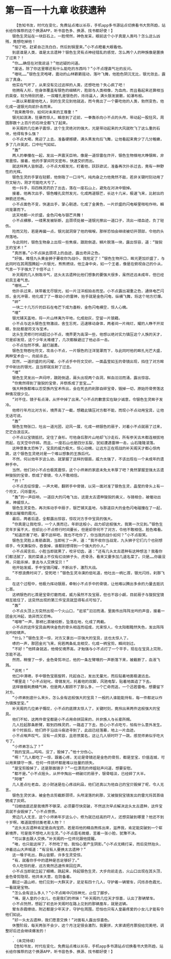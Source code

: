 # 第一百一十九章 收获遗种
        【告知书友，时代在变化，免费站点难以长存，手机app多书源站点切换看书大势所趋，站长给你推荐的这个换源APP，听书音色多、换源、找书都好使！】
       银色生灵站在一块巨石上，一脸愕然，神色发呆，眼前这个小子真是人类吗？怎么这么凶残，竟想吃掉他！
       “怕了吧，赶紧自己洗白白，然后到锅里来。”小不点瞪着大眼看他。
       到底谁是人类，谁是太古遗种？银色生灵有点神经错乱的感觉，怎么两个人的种族像是置换了过来？！
       “你……确信在对我说话？”他迟疑的问道。
       “废话，除了你这里哪还有什么能吃的东西吗？”小不点理直气壮的反问。
       “嗷吼……”银色生灵咆哮，震动的山林簌簌摇动，落叶飞舞，他脸色阴沉无比，银光敛去，露出了真身。
       他实在气坏了，从来没有见过这样的人类，还想吃他？失心疯了吧！
       他拥有人形，但身体覆盖有银色的细鳞片，脸部与人类相像，为血肉，而且看起来还算相当的英俊，较为特别的是，一双瞳孔是银色的，烁烁逼人，满头银发披散，如瀑布般。
       一直以来都是他吃人，别的生灵见到他就逃，而今竟出了一个要吃他的人类，勃然变色，他化成一道银光向前扑击而来。
       “我来教导你，如何对未来的王尊重！”
       银光如浪涛，狂暴而惊人，瞬息到了近前，一拳轰杀向小不点的头颅，带动起一股狂风，周围那数十上百斤的石块全都飞了起来。
       补天阁的几位弟子震惊，这个生灵绝对的强大，光是带动起来的大风就吹飞了这么重的石块，他得有多么强？
       小不点大喝，竟迎了上去，准备硬撼硬，满头黑发向后飞舞，让他看起来竟少了几分稚嫩，多了几许英武，口中吐气如虹。
       “轰”
       两人的拳撞在一起，发出一声震天巨响，像是一道惊雷在炸开，银色生物倏地大睁银眸，非常震惊。接着，他的手掌间符文密布，快速交织而出。
       就这样两人皆倒退，小不点大眼发光，盯着他，跃跃欲试，准备再次扑杀过去，竟有一种野性的光辉。
       银色生灵的手掌在轻颤，他倒吸了一口冷气，纯肉身之力他竟然不敌，若非关键时刻动用了符文秘力，刚才可能吃大亏了。
       他一抖手，将四株灵药扔了出去，落在一座石山上，避免在对决中毁掉。
       接着，他再次出手，银色瞳孔突然发光，化成两道银芒，长达十几米，极速飞来，比射出的神箭还恐怖。
       小不点面色不变，快速出手，掌心剔透，化成了金黄色，一片炽盛的闪电噼里啪啦作响，瞬间笼罩而下。
       这天地都一片炽盛，金色闪电与银芒共舞！
       小不点横移，一缕黑发被斩断，且颈项处被一道银光擦出一道口子，流出一缕血迹，负了轻伤。
       险而又险，若是再偏一点，银光就洞穿了他的咽喉，那样恐怕会继续被切开颈部，令他的头颅落地。
       与此同时，银色生物身上出现一些焦痕，踉跄倒退，鳞片脱落一块，露出惊容，道：“狻猊王的宝术！”
       “真厉害。”小不点抹去颈项上的血迹，露出奇异之色。
       “好强，难怪九头黄金狮子要收你为战仆，我抢定了！”银色生物开口，眸光更加炽盛了，与此同时在其周围腾起一片银光，熊熊燃烧，他立身中央，如一个王者，像是在俯视自己的仆从，气息一下子强大了十倍不止！
       补天阁的几人倒吸冷气，这头太古遗种比他们想象的要强大很多，虽然还远未成年，但已经初具王者气息。
       “嗷吼……”
       他扑杀过来，挟带着无尽银光，如一片汪洋般拍击而至。小不点露出凝重之色，通体电芒闪烁，金光冲霄，他化成了了一尊幼小的雷神，抬手就是金色闪电，纵横飞舞，将这个地方打爆。
       “砰”
       一块二十几万斤的巨石在电芒下成为齑粉，金色闪电横空，惊人心魄。
       “噗”
       银光铺天盖地，将一片山林夷为平地，化成劫灰，空留一片狼藉。
       小不点与这头银色生物激战，舍生忘死，迅速移动身体，两者间一片绚烂，耀的人睁不开双眼，到处都是符文与宝术。
       这头生灵修行时间超过小不点，境界更为高深一些，他想以绝对实力镇压这个人族的天才，可是却发现，这个少年太难缠了，几次都躲避过了他必杀一击。
       小不点怡然不惧，越打越勇。
       银色生物吞吐符文，攻击小不点，一片银色的汪洋笼罩而下，与此同时他的眸孔光芒大盛，两种宝术合一，向前杀去。
       突然，一道炽盛的光闪耀，小不点手中符文交织，一面晶莹如玉的骨镜出现，挡住了对方眸子中射出的银光，且当即就反射了过去。
       “噗”
       银色生灵发出一声闷哼，踉跄倒退，肩头出现两个血洞，鲜血汩汩而涌，露出惊容。
       “你竟然得到了狻猊的宝骨，并祭炼成了至宝……”
       强大种族都难以忍受族内宝术传出，会在死去的刹那自碎宝骨，毁掉一切，原始符骨旁落这种情况很少见。
       “对不住，镜子有点滑，从怀中掉了出来。”小不点的歉意实在缺少诚意，令银色生灵眸子发冷。
       他修行年月比对方长，境界高了一截，想藉此镇压对方都不能，而现小不点动用宝具，让他无话可说。
       “轰”
       银色生物张口，吐出一道光团，迎风一展，化成一柄银色的扇子，对着小不点就扇了过来，茫茫白浪滔天。
       小不点以宝镜抵抗，定住了身形。可他身后那片山地却飞沙走石，所有参天古木都连根拔地而起，在天空中炸碎。而且，一座石山也是四分五裂，犹如遭遇雷神一击，山石隆隆滚落。
       这种景象太恐怖了，宝具的威力极大，惊心动魄，让远方正在观战的补天阁天才都心惊肉跳，这个银色生灵绝对是一个难以想象的王族后代。
       不然，何以他年岁这么幼，就掌握了这样的银扇，威力太强了，不该出现在一个未成年的遗种手中。
       当然，他们对小不点也极其震惊，这个小师弟的家底未免太丰厚了吧？竟然掌握至强太古遗种狻猊的宝骨，祭成了骨镜，令人不敢相信。
       “开！”
       小不点舌绽惊雷，一声大喝，翻转手中骨镜，以另一面对准了银色生灵，晶莹的骨头上有一个符文，闪烁雷光。
       “轰”的一声巨响，一道巨大的闪电飞出，这是太古遗种狻猊的奥义，与镜相合，被催动出来，神威惊人。
       银色生灵变色，再次挥动手中扇子，银芒铺天盖地，与那道巨大的金色闪电碰撞在了一起，爆发出璀璨的霞光。
       最后，两者后退，全都露出惊容，惊叹对方手中宝具的强大。
       “你真是让我吃惊，一个人类而已，年龄这般小，战力却这般强大，我第一次见到。”银色生灵年岁虽不大，但却比小不点修行时间要长，但是却奈何不了对方，令他不敢相信，脸色难看。
       “知道厉害了吧，要不这样吧，我也不吃你了，你当我的战仆如何？”小不点取笑。
       银色生灵脸上青筋直跳，当即吼了一声，道：“我不收你当战宠，九头狮子它们几个也别想得手，今天撕裂你，吞食掉，谁都别想得到一个强大的仆人。”
       小不点闻言后，小脸当即就黑了，咬牙切齿，道：“还有几头太古遗种有这种想法？我看你们都活腻了，我的菜谱上不仅有红烧狮子头、虎骨汤，看来又要多加几道名菜了。只是……你最没用，只能杀掉，拿去与人交换宝贝！”
       他开始发威，手中宝镜闪耀，不断出手，激烈大战。
       “不想浪费时间了，受死吧！”银色生灵冷漠的低吼道，他吐出一柄匕首，银光闪烁，刹那飞出。
       在这个过程中，他极力挥动银扇，牵制小不点手中的骨镜，让他难以腾出多余的力量去抵抗匕首。
       这柄银色的匕首是宝骨打磨而成，威力虽然不及宝扇，但也不容小觑，目前扇子与狻猊宝镜相互抵住了，这突然出现的第三件宝具就显得有点可怕了。
       “轰”
       小不点头顶上方突然出现一个火山口，“岩浆”汩汩而涌，里面传出阵阵龙吟的声音，接着一团金光冲起，诡异而又恐怖。
       “喀嚓”一声，那柄匕首被绞断，坠落在地，化成了两截。
       小不点的这件宝具由两块金色的骨头相连而组成，光束惊人，令太阳都黯然失色，发出阵阵龙吟蛟啸声。
       “什么？”银色生灵一惊，对方又拿出一宗强大的宝具，这也太惊人了。
       哧的一声，那团金光飞来，宛若两条虬龙相交，化成一柄宝剪，瞬间划过。
       “不好！”他转身就逃，他倚仗境界高，才勉强与小不点打了一个平手，现在在宝具上完败，怎能不逃。
       然而，稍慢了一步，金色骨剪冲过，他的一条左臂噗的一声断落下来，被截断了，血液飞溅。
       “该死！”
       他口中清啸，手中银色宝扇旋转，托起自己，发出无量光，而后贴着地面极速远去。
       “哪里走！”小不点轻叱，骨镜发光，托着他的双脚，风驰电掣，贴着地面追了下去。
       这样做极耗费精气神，但是两人都顾不了那么多，一个亡命而逃，一个迅若雷电，想要留下对方。
       “小师弟到底什么来头，怎么会有这般强大的宝具？一般的人谁能能持有，每一件都足以作为镇族至宝。”
       补天阁的几位弟子慨叹，小不点的底牌太惊人了，关键时刻，竟拎出来两件这般强大的宝具。
       他们不知，这两件骨宝都是小不点用命拼回来的，并非族人与长辈所赐。
       几人捡起那条断臂，取到四株灵药，一路追了下去，担心小不点吃亏，怕有什么意外发生。
       半个时辰后，他们终于沿战斗痕迹寻到了，此战已经落幕，地上一片血迹。
       小不点唉声叹气，没有一点笑容，且悲愤莫名，这让几人顿时吓了一跳，感觉师弟似乎吃大亏了。
       “小师弟怎么了？”
       “我的宝具……呜呜，没了，毁掉了。”他十分伤心。
       “啊！”几人都吃了一惊，跟着心疼，无论是骨镜还是金色的骨剪，都是至宝，价值连城，可以用来镇守一族，任何一件损坏都是难以估量的损失。
       “是宝剪毁掉了，还是那面镜子？”一位漂亮的师姐轻声问道，想要安慰。
       “都不是。”小不点摇头，从怀中掏出一柄破烂的扇子，银骨暗淡，已经碎了大半。
       “阿噗”
       几人差点吐老血，这小财迷是在心疼战利品，他们还真以为他自己的宝贝毁掉了呢，令人无言。
       银色生灵伏诛，被金色古剪截断颈项，头颅滚落的刹那，又被狻猊宝镜发出的雷光将其首级劈成了灰烬。
       “归根结底还是我境界不够深，必须要尽快突破，不然这次早点解决这头太古遗种，这件宝具就不会毁掉了。”小不点愤愤。
       旁边几人无言，这个小师弟年岁这么小，修为就已经高的吓人，还想突破到哪里？他还不到十岁啊，难道就想抗衡老辈人物？！
       “这头太古遗种肯定是血肉宝药，若是将他的精血熬炼出来，滋养我，肯定能突破到一个崭新境界，可是我不想吃人形生灵。”小不点眉毛微蹙，苦着一张小脸，犹豫不决。
       “可以拿去跟人交换。”补天阁的一位师兄跟他提醒。
       “唉，也只能这样了，不然吃了他，我怕心里产生阴影。”小不点无精打采，而后突然抬头，冲着远山大声喊道：“有没有人要换太古遗种？”
       这一嗓子吼出，群山皆颤，许多生灵受惊。
       “有，就看你手中的遗种是否足够好了。”
       令人吃惊的是，远方竟然迅速传来回应声。
       小不点当即就立起了眼睛，跳起来，拎起银色生灵，大步向前走去，火山口出现在其头顶，金色骨剪隐现，他并未大意，在防备着。
       翻过一道山岭，他们见到一大群天才，足足有四十几人，守护着一辆辇车，闪烁赤色霞光，一看就是宝物。
       “怎么会有这么多人？”小不点眸中闪烁神光，止住了脚步。
       “咦，是人皇的小女儿，也是我们的师妹！”补天阁的几位天才惊喜，认出了那辆辇车。
       小不点恍然，想起了初去补天阁时在路上见到的那辆凰车，就是这辆。
       辇车赤霞缭绕，附近都是少年天才，守护在周围，恐怕也只有人皇最疼爱的小女儿才能有令他们如此。
       “好一头太古遗种，我们愿意交换！”对面有人露出惊喜色。
       休整阶段，每天两张不会少，这个月注定很会激烈，我要拼，大家请把月票投给完美吧，调整好后还会继续爆发的！
       .
       .（未完待续）
       【告知书友，时代在变化，免费站点难以长存，手机app多书源站点切换看书大势所趋，站长给你推荐的这个换源APP，听书音色多、换源、找书都好使！】